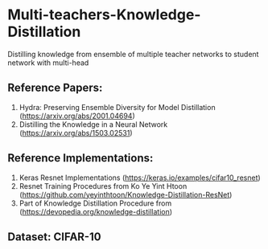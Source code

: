 # Multi-teachers-Knowledge-Distillation
Distilling knowledge from ensemble of multiple teacher networks to student network with multi-head

## Reference Papers:
1. Hydra: Preserving Ensemble Diversity for Model Distillation (https://arxiv.org/abs/2001.04694)
2. Distilling the Knowledge in a Neural Network (https://arxiv.org/abs/1503.02531)

## Reference Implementations:
1. Keras Resnet Implementations (https://keras.io/examples/cifar10_resnet)
2. Resnet Training Procedures from Ko Ye Yint Htoon (https://github.com/yeyinthtoon/Knowledge-Distillation-ResNet)
3. Part of Knowledge Distillation Procedure from (https://devopedia.org/knowledge-distillation)

## Dataset: CIFAR-10
